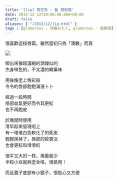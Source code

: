 ```yaml
---
title: '[lip] 雪花秀 - 藝 潤唇霜'
date: 2013-12-12T20:00:00.000+08:00
draft: false
aliases: [ "/2013/12/lip.html" ]
tags : [glamorous - 保養おたく, glamorous - 面膜魂]
---
```


很喜歡這枝唇霜，雖然當初只為「湊數」而買  

[![](https://2.bp.blogspot.com/-cFo7PaCf3aw/XCdhvvVu9ZI/AAAAAAAACpQ/dUGxcFxdTgEpd_RXyEt2OweiB6g5UShswCLcBGAs/s640/22.jpg)](https://2.bp.blogspot.com/-cFo7PaCf3aw/XCdhvvVu9ZI/AAAAAAAACpQ/dUGxcFxdTgEpd_RXyEt2OweiB6g5UShswCLcBGAs/s1600/22.jpg)

唧出來像超濃縮的潤燥似的  
杰身啡色的，不太濃的韓藥味  
  
用後像塗上唇彩般  
令令的唇部飽飽滿漲卜卜    
  
經過一段時間   
咀部血氣更好而令其更紅  
也不再脫皮   
  
於晚間時使用  
清早起來發現咀上  
有一堆堆白色軟化了的死皮   
輕輕抹掉了，唇部的紋更淡  
也會更紅和滑滑的    
  
很平又大的一枝，用量超少  
半粒小豆就夠塗全咀，很抵用！   
  
而且蓋子底部有小鏡子，很貼心又方便